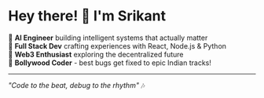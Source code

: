 # Hey there! 👋 I'm Srikant

🤖 **AI Engineer** building intelligent systems that actually matter  
🚀 **Full Stack Dev** crafting experiences with React, Node.js & Python  
🔗 **Web3 Enthusiast** exploring the decentralized future  
🎵 **Bollywood Coder** - best bugs get fixed to epic Indian tracks!

---
*"Code to the beat, debug to the rhythm"* 🎶
